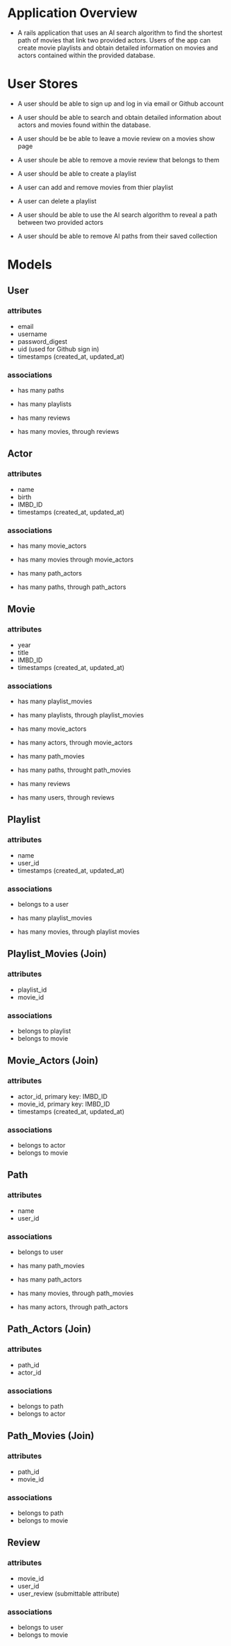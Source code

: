 # Application Overview
- A rails application that uses an AI search algorithm to find the shortest path of movies that link two provided actors. Users of the app can create movie playlists and obtain detailed information on movies and actors contained within the provided database.  

# User Stores
- A user should be able to sign up and log in via email or Github account

- A user should be able to search and obtain detailed information about actors and movies found within the database. 

- A user should be be able to leave a movie review on a movies show page
- A user shoule be able to remove a movie review that belongs to them

- A user should be able to create a playlist
- A user can add and remove movies from thier playlist
- A user can delete a playlist

- A user should be able to use the AI search algorithm to reveal a path between two provided actors
- A user should be able to remove AI paths from their saved collection

# Models

## User
### attributes
- email
- username
- password_digest
- uid (used for Github sign in)
- timestamps (created_at, updated_at)

### associations
- has many paths

- has many playlists

- has many reviews
- has many movies, through reviews


## Actor
### attributes
- name
- birth
- IMBD_ID
- timestamps (created_at, updated_at)

### associations
- has many movie_actors
- has many movies through movie_actors

- has many path_actors
- has many paths, through path_actors

## Movie
### attributes
- year
- title
- IMBD_ID
- timestamps (created_at, updated_at)

### associations
- has many playlist_movies
- has many playlists, through playlist_movies

- has many movie_actors
- has many actors, through movie_actors

- has many path_movies
- has many paths, throught path_movies

- has many reviews
- has many users, through reviews

## Playlist
### attributes
- name
- user_id
- timestamps (created_at, updated_at)

### associations
- belongs to a user

- has many playlist_movies
- has many movies, through playlist movies

## Playlist_Movies (Join)
### attributes
- playlist_id
- movie_id

### associations
- belongs to playlist 
- belongs to movie

## Movie_Actors (Join)
### attributes
- actor_id, primary key: IMBD_ID
- movie_id, primary key: IMBD_ID
- timestamps (created_at, updated_at)

### associations
- belongs to actor
- belongs to movie

## Path
### attributes
- name
- user_id

### associations
- belongs to user

- has many path_movies
- has many path_actors

- has many movies, through path_movies
- has many actors, through path_actors 

## Path_Actors (Join)
### attributes
- path_id
- actor_id

### associations
- belongs to path 
- belongs to actor

## Path_Movies (Join)
### attributes
- path_id
- movie_id

### associations
- belongs to path 
- belongs to movie

## Review
### attributes
- movie_id
- user_id
- user_review (submittable attribute)

### associations
- belongs to user
- belongs to movie